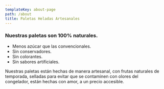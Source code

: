 ```yaml
---
templateKey: about-page
path: /about
title: Paletas Heladas Artesanales
---
```

### Nuestras paletas son 100% naturales.

* Menos azúcar que las convencionales.
* Sin conservadores.
* Sin colorantes.
* Sin sabores artificiales.

Nuestras paletas están hechas de manera artesanal, con frutas naturales de temporada, selladas para evitar que se contaminen con olores del congelador, están hechas con amor, a un precio accesible.